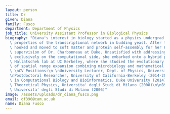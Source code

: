 ```yaml
---
layout: person
title: Dr
given: Diana
family: Fusco
department: Department of Physics
job_title: University Assistant Professor in Biological Physics
biography: "Diana's interest in biology started as a physics undergrad studying topological\
  \ properties of the transcriptional network in budding yeast. After that, she was\
  \ hooked and moved to soft matter and protein self-assembly for her PhD, under the\
  \ supervision of Dr. Charbonneau at Duke. Unsatisfied with addressing questions\
  \ exclusively on the computational side, she embarked onto a hybrid postdoc in Dr.\
  \ Hallatschek lab at UC Berkeley, where she studied the evolutionary consequences\
  \ of spatial range expansion combining microbiology and mathematical modeling.\n\
  \ \nCV Positions:\n \nUniversity Lecturer, Dept. of Physics, University of Cambridge\n\
  \nPostdoctoral Researcher, University of California-Berkeley (2014-2018)\n\nPhD\
  \ in Computational Biology and Bioinformatics, Duke University (2014)\n\nMSc in\
  \ Theoretical Physics, Universita' degli Studi di Milano (2008)\n\nBSc in Physics,\
  \ Universita' degli Studi di Milano (2006)"
image: /assets/uploads/dr_diana_fusco.png
email: df390@cam.ac.uk
name: Diana Fusco
---
```

